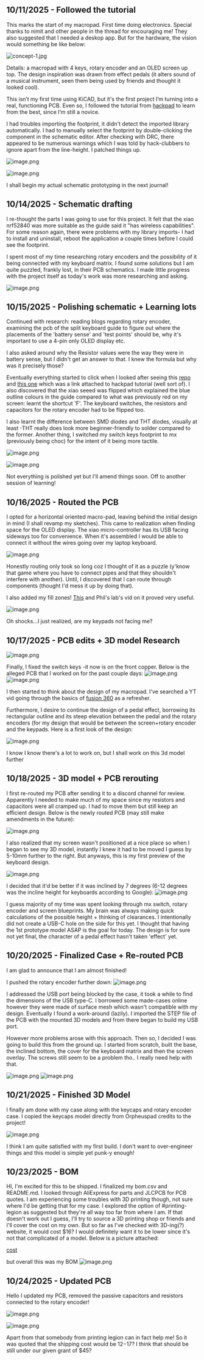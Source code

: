 <!--
  ===================    !!READ THIS NOTICE!!   ====================
  DO NOT edit this file manually. Your changes WILL BE OVERWRITTEN!
  This journal is auto generated and updated by Hack Club Blueprint.
  To edit this file, please edit your journal entries on Blueprint.
  ==================================================================
-->

## 10/11/2025 - Followed the tutorial  

This marks the start of my macropad. First time doing electronics. Special thanks to nimit and other people in the thread for encouraging me! They also suggested that I needed a deskop app. But for the hardware, the vision would something be like below:

![concept-1.jpg](https://blueprint.hackclub.com/user-attachments/blobs/proxy/eyJfcmFpbHMiOnsiZGF0YSI6MTU4OSwicHVyIjoiYmxvYl9pZCJ9fQ==--99acb60c861b588bb9ba950350989237539b35af/concept-1.jpg)

Details: a macropad with 4 keys, rotary encoder and an OLED screen up top. The design inspiration was drawn from effect pedals (it alters sound of a musical instrument, seen them being used by friends and thought it looked cool). 

This isn’t my first time using KiCAD, but it's the first project I’m turning into a real, functioning PCB. Even so, I followed the tutorial from [hackpad](https://hackpad.hackclub.com/guide) to learn from the best, since I’m still a novice.

I had troubles importing the footprint, it didn't detect the imported library automatically. I had to manually select the footprint by double-clicking the component in the schematic editor. After checking with DRC, there appeared to be numerous warnings which I was told by hack-clubbers to ignore apart from the line-height. I patched things up.

![image.png](https://blueprint.hackclub.com/user-attachments/blobs/proxy/eyJfcmFpbHMiOnsiZGF0YSI6MTU5MCwicHVyIjoiYmxvYl9pZCJ9fQ==--96eaa782308a161b88575a3ce258203d2cdc9abd/image.png)

![image.png](https://blueprint.hackclub.com/user-attachments/blobs/proxy/eyJfcmFpbHMiOnsiZGF0YSI6MTU5MSwicHVyIjoiYmxvYl9pZCJ9fQ==--417ca5dfdf6dcb7298cd15d32f4b8dd824939ea0/image.png)


I shall begin my actual schematic prototyping in the next journal!

  

## 10/14/2025 - Schematic drafting  

I re-thought the parts I was going to use for this project. It felt that the xiao nrf52840 was more suitable as the guide said it "has wireless capabilities". For some reason again, there were problems with my library imports- I had to install and uninstall, reboot the application a couple times before I could see the footprint.

I spent most of my time researching rotary encoders and the possibility of it being connected with my keyboard matrix. I found some solutions but I am quite puzzled, frankly lost, in their PCB schematics. I made little progress with the project itself as today's work was more researching and asking. 

![image.png](https://blueprint.hackclub.com/user-attachments/blobs/proxy/eyJfcmFpbHMiOnsiZGF0YSI6MjAyMSwicHVyIjoiYmxvYl9pZCJ9fQ==--506625f17c6f939deda9a32bede705cfd578428d/image.png)
  

## 10/15/2025 - Polishing schematic + Learning lots  

Continued with research: reading blogs regarding rotary encoder, examining the pcb of the split keyboard guide to figure out where the placements of the 'battery sense' and 'test points' should be, why it's important to use a 4-pin only OLED display etc. 

I also asked around why the Resistor values were the way they were in battery sense, but I didn't get an answer to that. I knew the formula but why was it precisely those?

Eventually everything started to click when I looked after seeing this [repo](https://github.com/bytesizedengineering/macropad?tab=readme-ov-file) and [this one](https://palmacas.com/macroboard-diseno/) which was a link attached to hackpad tutorial (well sort of). I also discovered that the xiao seeed was flipped which explained the blue outline colours in the guide compared to what was previously red on my screen: learnt the shortcut 'F'. The keyboard switches, the resistors and capacitors for the rotary encoder had to be flipped too.

I also learnt the difference between SMD diodes and THT diodes, visually at least -THT really does look more beginner-friendly to solder compared to the former. Another thing, I switched my switch keys footprint to mx (previously being choc) for the intent of it being more tactile.

![image.png](https://blueprint.hackclub.com/user-attachments/blobs/proxy/eyJfcmFpbHMiOnsiZGF0YSI6MjIxNywicHVyIjoiYmxvYl9pZCJ9fQ==--5693cf6ed1993e1101b6f271e758c67c9c37d657/image.png)

![image.png](https://blueprint.hackclub.com/user-attachments/blobs/proxy/eyJfcmFpbHMiOnsiZGF0YSI6MjIxNCwicHVyIjoiYmxvYl9pZCJ9fQ==--bb8e0e216c4affdb415110109fcccd4fb2f80c37/image.png)

Not everything is polished yet but I'll amend things soon. Off to another session of learning!  

## 10/16/2025 - Routed the PCB  

I opted for a horizontal oriented macro-pad, leaving behind the initial design in mind (I shall revamp my sketches). This came to realization when finding space for the OLED display. The xiao micro-controller has its USB facing sideways too for convenience. When it's assembled I would be able to connect it without the wires going over my laptop keyboard.

![image.png](https://blueprint.hackclub.com/user-attachments/blobs/proxy/eyJfcmFpbHMiOnsiZGF0YSI6MjM2NiwicHVyIjoiYmxvYl9pZCJ9fQ==--15f891a3753e1495b6093fdbdc9e8a65a0c3b412/image.png)

Honestly routing only took so long coz I thought of it as a puzzle (y'know that game where you have to connect pipes and that they shouldn't interfere with another). Until, I discovered that I can route through components (thought I'd mess it up by doing that).  

I also added my fill zones! [This](https://wiki.ai03.com/books/pcb-design/chapter/pcb-designer-guide) and Phil's lab's vid on it proved very useful. 

![image.png](https://blueprint.hackclub.com/user-attachments/blobs/proxy/eyJfcmFpbHMiOnsiZGF0YSI6MjM2NCwicHVyIjoiYmxvYl9pZCJ9fQ==--d9a081cf87130ae6deb2fa5a115de8c7ca7a1588/image.png)

Oh shocks...I just realized, are my keypads not facing me?  

## 10/17/2025 - PCB edits + 3D model Research  

![image.png](https://blueprint.hackclub.com/user-attachments/blobs/proxy/eyJfcmFpbHMiOnsiZGF0YSI6MjUwNywicHVyIjoiYmxvYl9pZCJ9fQ==--c9c692039e7c0d5ab4a35d3b0e67269985f9ffad/image.png)

Finally, I fixed the switch keys -it now is on the front copper. Below is the alleged PCB that I worked on for the past couple days: 
![image.png](https://blueprint.hackclub.com/user-attachments/blobs/proxy/eyJfcmFpbHMiOnsiZGF0YSI6MjUwOCwicHVyIjoiYmxvYl9pZCJ9fQ==--50fc381c769c14bd15b1657032229449a24070d1/image.png)
![image.png](https://blueprint.hackclub.com/user-attachments/blobs/proxy/eyJfcmFpbHMiOnsiZGF0YSI6MjUwOSwicHVyIjoiYmxvYl9pZCJ9fQ==--7e7014e62200a0a9fffb5935c0ad02ba16affdc4/image.png)

I then started to think about the design of my macropad. I've searched a YT vid going through the basics of [fusion 360](https://www.youtube.com/watch?v=WEIpQHWqPVw&list=PLLm7Yjr9z_z07ohtjFGkA5w-j_NMj8B3J) as a refresher. 

Furthermore, I desire to continue the design of a pedal effect, borrowing its rectangular outline and its steep elevation between the pedal and the rotary encoders (for my design that would be between the screen+rotary encoder and the keypads. Here is a first look of the design:

![image.png](https://blueprint.hackclub.com/user-attachments/blobs/proxy/eyJfcmFpbHMiOnsiZGF0YSI6MjUxMCwicHVyIjoiYmxvYl9pZCJ9fQ==--acd7d535e3ac2e7275c84886214bba2b16891148/image.png)

I know I know there's a lot to work on, but I shall work on this 3d model further


  

## 10/18/2025 - 3D model + PCB rerouting  

I first re-routed my PCB after sending it to a discord channel for review. Apparently I needed to make much of my space since my resistors and capacitors were all cramped up. I had to move them but still keep an efficient design. Below is the newly routed PCB (may still make amendments in the future):

![image.png](https://blueprint.hackclub.com/user-attachments/blobs/proxy/eyJfcmFpbHMiOnsiZGF0YSI6MjY3OSwicHVyIjoiYmxvYl9pZCJ9fQ==--55f29dda4dc748d1755f24feb608277e8a8c9d4d/image.png)

I also realized that my screen wasn't positioned at a nice place so when I began to see my 3D model, instantly I knew it had to be moved I guess by 5-10mm further to the right. But anyways, this is my first preview of the keyboard design.

![image.png](https://blueprint.hackclub.com/user-attachments/blobs/proxy/eyJfcmFpbHMiOnsiZGF0YSI6MjY3OCwicHVyIjoiYmxvYl9pZCJ9fQ==--eb4cd8c713382dc63ef0b25d04eaf67b0a6df9d4/image.png)

I decided that it'd be better if it was inclined by 7 degrees (6-12 degrees was the incline height for keyboards according to Google):
![image.png](https://blueprint.hackclub.com/user-attachments/blobs/proxy/eyJfcmFpbHMiOnsiZGF0YSI6MjY4MiwicHVyIjoiYmxvYl9pZCJ9fQ==--40939da3300afa38f81a6ed8bb743048c8e07b6f/image.png)

I guess majority of my time was spent looking through mx switch, rotary encoder and screen blueprints. My brain was always making quick calculations of the possible height + thinking of clearances. I intentionally did not create a USB-C hole on the side for this yet. I thought that having the 1st prototype model ASAP is the goal for today. The design is for sure not yet final, the character of a pedal effect hasn't taken 'effect' yet.   

## 10/20/2025 - Finalized Case + Re-routed PCB  

I am glad to announce that I am almost finished!

I pushed the rotary encoder further down:
![image.png](https://blueprint.hackclub.com/user-attachments/blobs/proxy/eyJfcmFpbHMiOnsiZGF0YSI6MzcyMywicHVyIjoiYmxvYl9pZCJ9fQ==--ece7d2bec7870f3d0e90aa55af43cdbead1b4c4b/image.png)

I addressed the USB port being blocked by the case, it took a while to find the dimensions of the USB type-C. I borrowed some made-cases online however they were made of surface mesh which wasn't compatible with my design. Eventually I found a work-around (lazily). I imported the STEP file of the PCB with the mounted 3D models and from there began to build my USB port.

However more problems arose with this approach. Then so, I decided I was going to build this from the ground up. I started from scratch, built the base, the inclined bottom, the cover for the keyboard matrix and then the screen overlay. The screws still seem to be a problem tho.. I really need help with that.

![image.png](https://blueprint.hackclub.com/user-attachments/blobs/proxy/eyJfcmFpbHMiOnsiZGF0YSI6MzcyMSwicHVyIjoiYmxvYl9pZCJ9fQ==--e63abc7fa635a0662a3cd19872a613d9f185f6b7/image.png)
![image.png](https://blueprint.hackclub.com/user-attachments/blobs/proxy/eyJfcmFpbHMiOnsiZGF0YSI6MzcyMiwicHVyIjoiYmxvYl9pZCJ9fQ==--65c12c2b0a5b38d77c0adea9560d7aada39bf61b/image.png)
  

## 10/21/2025 - Finished 3D Model  

I finally am done with my case along with the keycaps and rotary encoder case. I copied the keycaps model directly from Orpheuspad credits to the project!

![image.png](https://blueprint.hackclub.com/user-attachments/blobs/proxy/eyJfcmFpbHMiOnsiZGF0YSI6NDA1NSwicHVyIjoiYmxvYl9pZCJ9fQ==--13515724b4d5ed1d60a12a15c5ef635fe72e6fe0/image.png)

I think I am quite satisfied with my first build. I don't want to over-engineer things and this model is simple yet punk-y enough!  

## 10/23/2025 - BOM  

HI, I'm excited for this to be shipped. I finalized my bom.csv and README.md. I looked through AliExpress for parts and JLCPCB for PCB quotes. I am experiencing some troubles with 3D printing though, not sure where I'd be getting that for my case. I explored the option of #printing-legion as suggested but they're all way too far from where I am. If that doesn't work out I guess, I'll try to source a 3D printing shop or friends and I'll cover the cost on my own. But so far as I've checked with 3D-ing(?) website, it would cost $16? I would definitely want it to be lower since it's not that complicated of a model. Below is a picture attached:

[cost](screenshots/3dCase_bill.png) 


but overall this was my BOM
![image.png](https://blueprint.hackclub.com/user-attachments/blobs/proxy/eyJfcmFpbHMiOnsiZGF0YSI6NDY3NCwicHVyIjoiYmxvYl9pZCJ9fQ==--33cb3b9c58f7b036f0a974944c75503e6542ca60/image.png)

  

## 10/24/2025 - Updated PCB  


Hello I updated my PCB, removed the passive capacitors and resistors connected to the rotary encoder!

![image.png](https://blueprint.hackclub.com/user-attachments/blobs/proxy/eyJfcmFpbHMiOnsiZGF0YSI6NTExMywicHVyIjoiYmxvYl9pZCJ9fQ==--b826773d836b491bf2e6a856b01cab3e4a77cb43/image.png)

![image.png](https://blueprint.hackclub.com/user-attachments/blobs/proxy/eyJfcmFpbHMiOnsiZGF0YSI6NTExNCwicHVyIjoiYmxvYl9pZCJ9fQ==--dba7ab374fd872a039fadd677e82a718c63bb7bc/image.png)


Apart from that somebody from printing legion can in fact help me! So it was quoted that the shipping cost would be $12-$17? I think that should be still under our given grant of $45?  

